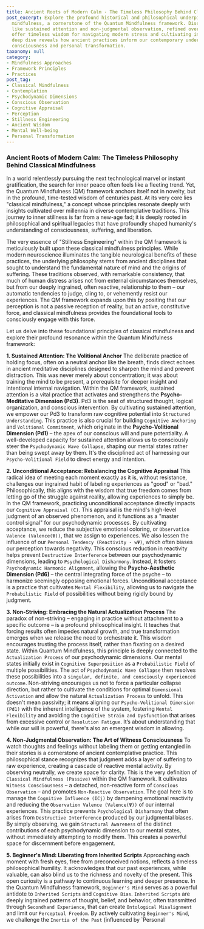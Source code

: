 ```yaml
---
title: Ancient Roots of Modern Calm - The Timeless Philosophy Behind Classical Mindfulness
post_excerpt: Explore the profound historical and philosophical underpinnings of classical
  mindfulness, a cornerstone of the Quantum Mindfulness framework. Discover how principles
  like sustained attention and non-judgmental observation, refined over millennia,
  offer timeless wisdom for navigating modern stress and cultivating inner calm. This
  deep dive reveals how ancient practices inform our contemporary understanding of
  consciousness and personal transformation.
taxonomy: null
category:
- Mindfulness Approaches
- Framework Principles
- Practices
post_tag:
- Classical Mindfulness
- Contemplation
- Psychodynamic Dimensions
- Conscious Observation
- Cognitive Appraisal
- Perception
- Stillness Engineering
- Ancient Wisdom
- Mental Well-being
- Personal Transformation
---
```

### Ancient Roots of Modern Calm: The Timeless Philosophy Behind Classical Mindfulness

In a world relentlessly pursuing the next technological marvel or instant gratification, the search for inner peace often feels like a fleeting trend. Yet, the Quantum Mindfulness (QM) framework anchors itself not in novelty, but in the profound, time-tested wisdom of centuries past. At its very core lies "classical mindfulness," a concept whose principles resonate deeply with insights cultivated over millennia in diverse contemplative traditions. This journey to inner stillness is far from a new-age fad; it is deeply rooted in philosophical and spiritual legacies that have profoundly shaped humanity's understanding of consciousness, suffering, and liberation.

The very essence of "Stillness Engineering" within the QM framework is meticulously built upon these classical mindfulness principles. While modern neuroscience illuminates the tangible neurological benefits of these practices, the underlying philosophy stems from ancient disciplines that sought to understand the fundamental nature of mind and the origins of suffering. These traditions observed, with remarkable consistency, that much of human distress arises not from external circumstances themselves, but from our deeply ingrained, often reactive, relationship to them – our automatic tendencies to judge, cling to, or vehemently resist our experiences. The QM framework expands upon this by positing that our perception is not a passive reception of reality, but an active, constitutive force, and classical mindfulness provides the foundational tools to consciously engage with this force.

Let us delve into these foundational principles of classical mindfulness and explore their profound resonance within the Quantum Mindfulness framework:

**1. Sustained Attention: The Volitional Anchor**
The deliberate practice of holding focus, often on a neutral anchor like the breath, finds direct echoes in ancient meditative disciplines designed to sharpen the mind and prevent distraction. This was never merely about concentration; it was about training the mind to be present, a prerequisite for deeper insight and intentional internal navigation. Within the QM framework, sustained attention is a vital practice that activates and strengthens the **Psycho-Meditative Dimension (Pd3)**. Pd3 is the seat of structured thought, logical organization, and conscious intervention. By cultivating sustained attention, we empower our Pd3 to transform raw cognitive potential into `Structured Understanding`. This practice is also crucial for building `Cognitive Anchoring` and `Volitional Commitment`, which originate in the **Psycho-Volitional Dimension (Pd1)** – the apex of our conscious will and pure potentiality. A well-developed capacity for sustained attention allows us to consciously steer the `Psychodynamic Wave Collapse`, shaping our mental states rather than being swept away by them. It's the disciplined act of harnessing our `Psycho-Volitional Field` to direct energy and intention.

**2. Unconditional Acceptance: Rebalancing the Cognitive Appraisal**
This radical idea of meeting each moment exactly as it is, without resistance, challenges our ingrained habit of labeling experiences as "good" or "bad." Philosophically, this aligns with the wisdom that true freedom comes from letting go of the struggle against reality, allowing experiences to simply be. In the QM framework, practicing unconditional acceptance directly impacts our `Cognitive Appraisal (C)`. This appraisal is the mind's high-level judgment of an observed phenomenon, and it functions as a "master control signal" for our psychodynamic processes. By cultivating acceptance, we reduce the subjective emotional coloring, or `Observation Valence (Valence(Ψ))`, that we assign to experiences. We also lessen the influence of our `Personal Tendency (Reactivity - wΨ)`, which often biases our perception towards negativity. This conscious reduction in reactivity helps prevent `Destructive Interference` between our psychodynamic dimensions, leading to `Psychological Disharmony`. Instead, it fosters `Psychodynamic Harmonic Alignment`, allowing the **Psycho-Aesthetic Dimension (Pd6)** – the central integrating force of the psyche – to harmonize seemingly opposing emotional forces. Unconditional acceptance is a practice that cultivates `Mental Flexibility`, allowing us to navigate the `Probabilistic Field` of possibilities without being rigidly bound by judgment.

**3. Non-Striving: Embracing the Natural Actualization Process**
The paradox of non-striving – engaging in practice without attachment to a specific outcome – is a profound philosophical insight. It teaches that forcing results often impedes natural growth, and true transformation emerges when we release the need to orchestrate it. This wisdom encourages trusting the process itself, rather than fixating on a desired state. Within Quantum Mindfulness, this principle is deeply connected to the `Actualization Process` of our psychodynamic dimensions. Our mental states initially exist in `Cognitive Superposition` as a `Probabilistic Field` of multiple possibilities. The act of `Psychodynamic Wave Collapse` then resolves these possibilities into a `singular, definite, and consciously experienced outcome`. Non-striving encourages us not to force a particular collapse direction, but rather to cultivate the conditions for optimal `Dimensional Activation` and allow the natural `Actualization Process` to unfold. This doesn't mean passivity; it means aligning our `Psycho-Volitional Dimension (Pd1)` with the inherent intelligence of the system, fostering `Mental Flexibility` and avoiding the `Cognitive Strain and Dysfunction` that arises from excessive control or `Resolution Fatigue`. It’s about understanding that while our will is powerful, there's also an emergent wisdom in allowing.

**4. Non-Judgmental Observation: The Art of Witness Consciousness**
To watch thoughts and feelings without labeling them or getting entangled in their stories is a cornerstone of ancient contemplative practice. This philosophical stance recognizes that judgment adds a layer of suffering to raw experience, creating a cascade of reactive mental activity. By observing neutrally, we create space for clarity. This is the very definition of `Classical Mindfulness (Passive)` within the QM framework. It cultivates `Witness Consciousness` – a detached, non-reactive form of `Conscious Observation` – and promotes `Non-Reactive Observation`. The goal here is to manage the `Cognitive Influence (ICj)` by dampening emotional reactivity and reducing the `Observation Valence (Valence(Ψ))` of our internal experiences. This practice prevents `Psychological Disharmony` that often arises from `Destructive Interference` produced by our judgmental biases. By simply observing, we gain `Structural Awareness` of the distinct contributions of each psychodynamic dimension to our mental states, without immediately attempting to modify them. This creates a powerful space for discernment before engagement.

**5. Beginner's Mind: Liberating from Inherited Scripts**
Approaching each moment with fresh eyes, free from preconceived notions, reflects a timeless philosophical humility. It acknowledges that our past experiences, while valuable, can also blind us to the richness and novelty of the present. This open curiosity is a pathway to continuous learning and deeper presence. In the Quantum Mindfulness framework, `Beginner's Mind` serves as a powerful antidote to `Inherited Scripts` and `Cognitive Bias`. `Inherited Scripts` are deeply ingrained patterns of thought, belief, and behavior, often transmitted through `Secondhand Experience`, that can create `Ontological Misalignment` and limit our `Perceptual Freedom`. By actively cultivating `Beginner's Mind`, we challenge the `Inertia of the Past` (influenced by `Personal